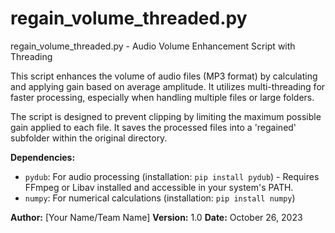 # regain_volume_threaded.py

regain_volume_threaded.py - Audio Volume Enhancement Script with Threading

This script enhances the volume of audio files (MP3 format) by calculating and applying gain based on average amplitude.
It utilizes multi-threading for faster processing, especially when handling multiple files or large folders.

The script is designed to prevent clipping by limiting the maximum possible gain applied to each file. It saves the processed files into a 'regained' subfolder within the original directory.

**Dependencies:**
*   `pydub`: For audio processing (installation: `pip install pydub`) - Requires FFmpeg or Libav installed and accessible in your system's PATH.
*   `numpy`: For numerical calculations (installation: `pip install numpy`)

**Author:** [Your Name/Team Name]
**Version:** 1.0
**Date:** October 26, 2023
